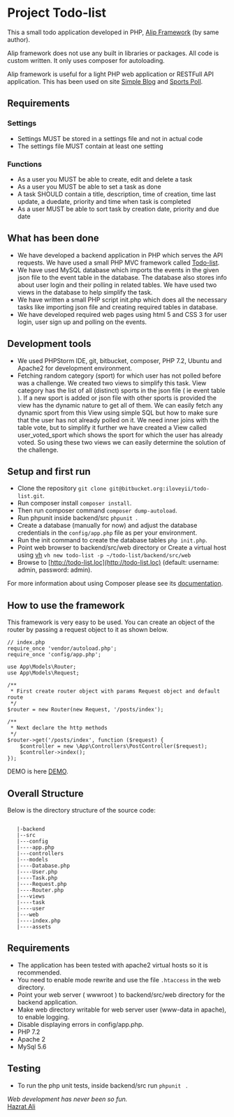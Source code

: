 Project Todo-list
=======
This a small todo application developed in PHP, [Alip Framework](http://github.com/iloveyii/alip) (by same author). 

Alip framework does not use any built in libraries or packages. All code is custom written. It only uses composer for autoloading.

Alip framework is useful for a light PHP web application or RESTFull API application. This has been used on site [Simple Blog](http://alip.softhem.se) and [Sports Poll](http://sportspoll.softhem.se/).


## Requirements
### Settings
* Settings MUST be stored in a settings file and not in actual code
* The settings file MUST contain at least one setting


### Functions
* As a user you MUST be able to create, edit and delete a task
* As a user you MUST be able to set a task as done
* A task SHOULD contain a title, description, time of creation, time last update, a duedate, priority and time when task is completed
* As a user MUST be able to sort task by creation date, priority and due date

## What has been done
   * We have developed a backend application in PHP which serves the API requests. We have used a small PHP MVC framework
     called [Todo-list](https://bitbucket.org/iloveyii/todo-list).  
   * We have used MySQL database which imports the events in the given json file to the event table in the database. 
     The database also stores info about user login and their polling in related tables. We have used two views in the
     database to help simplify the task.
   * We have written a small PHP script init.php which does all the necessary tasks like importing json file and creating
     required tables in database.
   * We have developed required web pages using html 5 and CSS 3 for user login, user sign up and polling on the events.
   
## Development tools
   * We used PHPStorm IDE, git, bitbucket, composer, PHP 7.2, Ubuntu and Apache2 for development environment.
   * Fetching random category (sport) for which user has not polled before was a challenge. We created two views to 
     simplify this task. View category has the list of all (distinct) sports in the json file ( ie event table ). 
     If a new sport is added or json file with other sports is provided the view has the dynamic nature to get all of 
     them. We can easily fetch any dynamic sport from this View using simple SQL but how to make sure that the user has
     not already polled on it. We need inner joins with the table vote, but to simplify it further we have created a 
     View called user_voted_sport which shows the sport for which the user has already voted. So using these two views
     we can easily determine the solution of the challenge.
     
## Setup and first run

  * Clone the repository `git clone git@bitbucket.org:iloveyii/todo-list.git`.
  * Run composer install `composer install`.
  * Then run composer command `composer dump-autoload`.
  * Run phpunit inside backend/src `phpunit `.
  * Create a database (manually for now) and adjust the database credentials in the `config/app.php` file as per your environment.
  * Run the init command to create the database tables `php init.php`.
  * Point web browser to backend/src/web directory or Create a virtual host using [vh](https://github.com/iloveyii/vh) `vh new todo-list -p ~/todo-list/backend/src/web`
  * Browse to [http://todo-list.loc](http://todo-list.loc) (default: username: admin, password: admin).
  
For more information about using Composer please see its [documentation](http://getcomposer.org/doc/).

## How to use the framework

This framework is very easy to be used. You can create an object of the router by passing a request object to it as shown below.

```
// index.php
require_once 'vendor/autoload.php';
require_once 'config/app.php';

use App\Models\Router;
use App\Models\Request;

/**
 * First create router object with params Request object and default route
 */
$router = new Router(new Request, '/posts/index');

/**
 * Next declare the http methods
 */
$router->get('/posts/index', function ($request) {
    $controller = new \App\Controllers\PostController($request);
    $controller->index();
});
```

DEMO is here [DEMO](http://todo-list.softhem.se).

## Overall Structure

Below is the directory structure of the source code:

```

   |-backend
   |--src
   |---config
   |----app.php
   |---controllers
   |---models
   |----Database.php
   |----User.php
   |----Task.php
   |----Request.php
   |----Router.php
   |---views
   |----task
   |----user
   |---web
   |----index.php
   |----assets
```

## Requirements
   * The application has been tested with apache2 virtual hosts so it is recommended.
   * You need to enable mode rewrite and use the file `.htaccess` in the web directory.
   * Point your web server ( wwwroot ) to backend/src/web directory for the backend application.
   * Make web directory writable for web server user (www-data in apache), to enable logging.
   * Disable displaying errors in config/app.php.
   * PHP 7.2
   * Apache 2
   * MySql 5.6
   
## Testing
  * To run the php unit tests, inside backend/src run `phpunit ` .
  
  <i>Web development has never been so fun.</i>  
[Hazrat Ali](http://blog.softhem.se/) 

